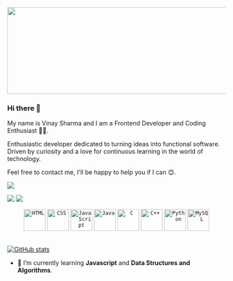<img src="https://cdn.pixabay.com/photo/2022/04/01/09/08/particles-7104407_1280.jpg" height="200" width="1000">

### Hi there 👋

My name is Vinay Sharma and I am a Frontend Developer and Coding Enthusiast 🧑‍💻. 

Enthusiastic developer dedicated to turning ideas into functional software. Driven by curiosity and a love for continuous learning in the world of technology.

Feel free to contact me, I'll be happy to help you if I can 😊.

[![](https://komarev.com/ghpvc/?username=vinay-sh87&color=000000)](https://github.com/vinay-sh87?tab=repositories)

[<img src="https://img.shields.io/badge/Gmail-D14836?style=for-the-badge&logo=gmail&logoColor=white">](mailto:vinaysharma87.dev@gmail.com)
[<img src="https://img.shields.io/badge/LinkedIn-0077B5?style=for-the-badge&logo=linkedin&logoColor=white">](https://www.linkedin.com/in/vinay-sharma45/)


<div align="center">
	<code><img width="50" src="https://user-images.githubusercontent.com/25181517/192158954-f88b5814-d510-4564-b285-dff7d6400dad.png" alt="HTML" title="HTML"/></code>
	<code><img width="50" src="https://user-images.githubusercontent.com/25181517/183898674-75a4a1b1-f960-4ea9-abcb-637170a00a75.png" alt="CSS" title="CSS"/></code>
	<code><img width="50" src="https://user-images.githubusercontent.com/25181517/117447155-6a868a00-af3d-11eb-9cfe-245df15c9f3f.png" alt="JavaScript" title="JavaScript"/></code>
	<code><img width="50" src="https://user-images.githubusercontent.com/25181517/117201156-9a724800-adec-11eb-9a9d-3cd0f67da4bc.png" alt="Java" title="Java"/></code>
	<code><img width="50" src="https://user-images.githubusercontent.com/25181517/192106070-46255bcf-65e6-4c6b-a296-bf8d0d8fb2a7.png" alt="C" title="C"/></code>
	<code><img width="50" src="https://user-images.githubusercontent.com/25181517/192106073-90fffafe-3562-4ff9-a37e-c77a2da0ff58.png" alt="C++" title="C++"/></code>
	<code><img width="50" src="https://user-images.githubusercontent.com/25181517/183423507-c056a6f9-1ba8-4312-a350-19bcbc5a8697.png" alt="Python" title="Python"/></code>
	<code><img width="50" src="https://user-images.githubusercontent.com/25181517/183896128-ec99105a-ec1a-4d85-b08b-1aa1620b2046.png" alt="MySQL" title="MySQL"/></code>
</div>
<br>

[![GitHub stats](https://github-readme-stats.vercel.app/api?username=vinay-sh87&show_icons=true&theme=great-gatsby)](https://github.com/vinay-sh87?tab=repositories)


- 🌱 I’m currently learning **Javascript** and **Data Structures and Algorithms**.
